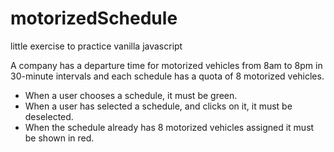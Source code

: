 # motorizedSchedule
little exercise to practice vanilla javascript

A company has a departure time for motorized vehicles from 8am to 8pm in 30-minute intervals
and each schedule has a quota of 8 motorized vehicles.

- When a user chooses a schedule, it must be green.
- When a user has selected a schedule, and clicks on it, it must be deselected.
- When the schedule already has 8 motorized vehicles assigned it must be shown in red.
